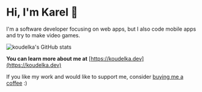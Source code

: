 # Hi, I'm Karel 👋

I'm a software developer focusing on web apps, but I also code mobile apps and try to make video games.

![koudelka's GitHub stats](https://github-readme-stats.vercel.app/api?username=kkoudelka&count_private=true&show_icons=true&title_color=0067c4)

**You can learn more about me at** [https://koudelka.dev](https://koudelka.dev)

If you like my work and would like to support me, consider [buying me a coffee](https://ko-fi.com/kkoudelka) :)
